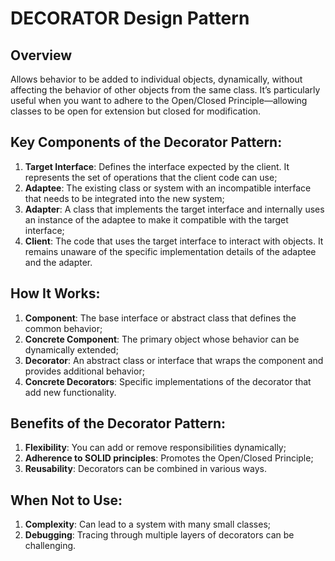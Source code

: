 # DECORATOR Design Pattern

## Overview
Allows behavior to be added to individual objects, dynamically, without affecting the behavior of other objects from the same class. It’s particularly useful when you want to adhere to the Open/Closed Principle—allowing classes to be open for extension but closed for modification.

## Key Components of the Decorator Pattern:
1. **Target Interface**: Defines the interface expected by the client. It represents the set of operations that the client code can use;
2. **Adaptee**: The existing class or system with an incompatible interface that needs to be integrated into the new system;
3. **Adapter**: A class that implements the target interface and internally uses an instance of the adaptee to make it compatible with the target interface;
4. **Client**: The code that uses the target interface to interact with objects. It remains unaware of the specific implementation details of the adaptee and the adapter.

## How It Works:
1. **Component**: The base interface or abstract class that defines the common behavior;
2. **Concrete Component**: The primary object whose behavior can be dynamically extended;
3. **Decorator**: An abstract class or interface that wraps the component and provides additional behavior;
4. **Concrete Decorators**: Specific implementations of the decorator that add new functionality.

## Benefits of the Decorator Pattern:
1. **Flexibility**: You can add or remove responsibilities dynamically;
2. **Adherence to SOLID principles**: Promotes the Open/Closed Principle;
3. **Reusability**: Decorators can be combined in various ways.

## When Not to Use:
1. **Complexity**: Can lead to a system with many small classes;
2. **Debugging**: Tracing through multiple layers of decorators can be challenging.